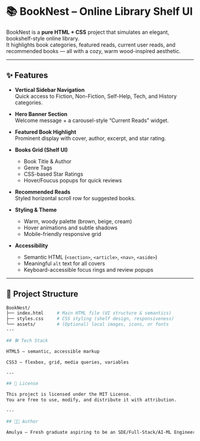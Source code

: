 # 📚 BookNest – Online Library Shelf UI

BookNest is a **pure HTML + CSS** project that simulates an elegant, bookshelf-style online library.  
It highlights book categories, featured reads, current user reads, and recommended books — all with a cozy, warm wood-inspired aesthetic.

---

## ✨ Features

- **Vertical Sidebar Navigation**  
  Quick access to Fiction, Non-Fiction, Self-Help, Tech, and History categories.

- **Hero Banner Section**  
  Welcome message + a carousel-style “Current Reads” widget.

- **Featured Book Highlight**  
  Prominent display with cover, author, excerpt, and star rating.

- **Books Grid (Shelf UI)**  
  - Book Title & Author  
  - Genre Tags  
  - CSS-based Star Ratings  
  - Hover/Foucus popups for quick reviews  

- **Recommended Reads**  
  Styled horizontal scroll row for suggested books.

- **Styling & Theme**  
  - Warm, woody palette (brown, beige, cream)  
  - Hover animations and subtle shadows  
  - Mobile-friendly responsive grid  

- **Accessibility**  
  - Semantic HTML (`<section>`, `<article>`, `<nav>`, `<aside>`)  
  - Meaningful `alt` text for all covers  
  - Keyboard-accessible focus rings and review popups  

---

## 📂 Project Structure

```bash
BookNest/
├── index.html     # Main HTML file (UI structure & semantics)
├── styles.css     # CSS styling (shelf design, responsiveness)
└── assets/        # (Optional) local images, icons, or fonts
---

## 🛠️ Tech Stack

HTML5 – semantic, accessible markup

CSS3 – flexbox, grid, media queries, variables

---

## 📜 License

This project is licensed under the MIT License.
You are free to use, modify, and distribute it with attribution.

---

## 👩‍💻 Author

Amulya – Fresh graduate aspiring to be an SDE/Full-Stack/AI-ML Engineer

